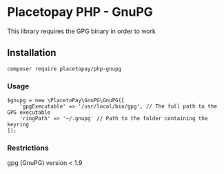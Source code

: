 # Placetopay PHP - GnuPG

This library requires the GPG binary in order to work

## Installation

```
composer require placetopay/php-gnupg
```

### Usage

```
$gnupg = new \PlacetoPay\GnuPG\GnuPG([
    'gpgExecutable' => '/usr/local/bin/gpg', // The full path to the GPG executable
    'ringPath' => '~/.gnupg' // Path to the folder containing the keyring
]);
```

### Restrictions

gpg (GnuPG) version < 1.9